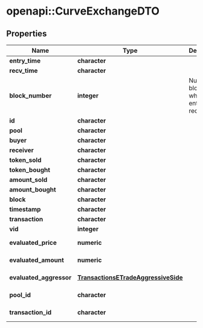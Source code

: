 # openapi::CurveExchangeDTO


## Properties
Name | Type | Description | Notes
------------ | ------------- | ------------- | -------------
**entry_time** | **character** |  | [optional] 
**recv_time** | **character** |  | [optional] 
**block_number** | **integer** | Number of block in which entity was recorded. | [optional] 
**id** | **character** |  | [optional] 
**pool** | **character** |  | [optional] 
**buyer** | **character** |  | [optional] 
**receiver** | **character** |  | [optional] 
**token_sold** | **character** |  | [optional] 
**token_bought** | **character** |  | [optional] 
**amount_sold** | **character** |  | [optional] 
**amount_bought** | **character** |  | [optional] 
**block** | **character** |  | [optional] 
**timestamp** | **character** |  | [optional] 
**transaction** | **character** |  | [optional] 
**vid** | **integer** |  | [optional] 
**evaluated_price** | **numeric** |  | [optional] [readonly] 
**evaluated_amount** | **numeric** |  | [optional] [readonly] 
**evaluated_aggressor** | [**TransactionsETradeAggressiveSide**](Transactions.ETradeAggressiveSide.md) |  | [optional] [Enum: ] 
**pool_id** | **character** |  | [optional] [readonly] 
**transaction_id** | **character** |  | [optional] [readonly] 


